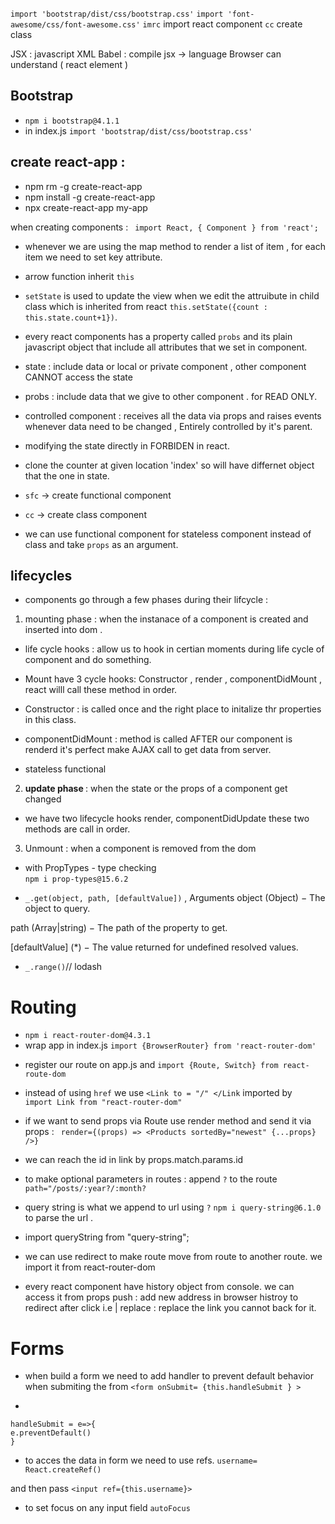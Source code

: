 `import 'bootstrap/dist/css/bootstrap.css'`
`import 'font-awesome/css/font-awesome.css'`
`imrc` import react component
`cc` create class

JSX : javascript XML
Babel : compile jsx -> language
Browser can understand ( react element )

## Bootstrap

- `npm i bootstrap@4.1.1 `
- in index.js `import 'bootstrap/dist/css/bootstrap.css' `

## create react-app :

- npm rm -g create-react-app
- npm install -g create-react-app
- npx create-react-app my-app

when creating components :
` import React, { Component } from 'react';`

- whenever we are using the map method to render a list of item , for each item we need to set key attribute.

- arrow function inherit `this`

* `setState` is used to update the view when we edit the attruibute in child class which is inherited from react
  `this.setState({count : this.state.count+1})`.

* every react components has a property called `probs` and its plain javascript object that include all attributes that we set in component.

* state : include data or local or private component , other component CANNOT access the state

* probs : include data that we give to other component . for READ ONLY.

* controlled component : receives all the data via props and raises events whenever data need to be changed , Entirely controlled by it's parent.

* modifying the state directly in FORBIDEN in react.
* clone the counter at given location 'index' so will have differnet object that the one in state.

* `sfc` -> create functional component
* `cc` -> create class component
* we can use functional component for stateless component instead of class and take `props` as an argument.

## lifecycles

- components go through a few phases during their lifcycle :

1. mounting phase : when the instanace of a component is created and inserted into dom .

- life cycle hooks : allow us to hook in certian moments during life cycle of component and do something.

- Mount have 3 cycle hooks: Constructor , render , componentDidMount , react willl call these method in order.

* Constructor : is called once and the right place to initalize thr properties in this class.

* componentDidMount : method is called AFTER our component is renderd it's perfect make AJAX call to get data from server.
* stateless functional

2.  <b>update phase </b> : when the state or the props of a component get changed

- we have two lifecycle hooks render, componentDidUpdate these two methods are call in order.

3. Unmount : when a component is removed from the dom

- with PropTypes - type checking  
  `npm i prop-types@15.6.2 `

* `_.get(object, path, [defaultValue])` , Arguments
  object (Object) − The object to query.

path (Array|string) − The path of the property to get.

[defaultValue] (\*) − The value returned for undefined resolved values.

- `_.range()`// lodash

# Routing

- `npm i react-router-dom@4.3.1`
- wrap app in index.js `import {BrowserRouter} from 'react-router-dom'`

* register our route on app.js and `import {Route, Switch} from react-route-dom `

* instead of using `href`
  we use `<Link to = "/" </Link`
  imported by ` import Link from "react-router-dom"`

* if we want to send props via Route use render method and send it via props :
  ` render={(props) => <Products sortedBy="newest" {...props} />}`

* we can reach the id in link by props.match.params.id

* to make optional parameters in routes : append `?` to the route
  `path="/posts/:year?/:month? `

* query string is what we append to url using `?` `npm i query-string@6.1.0` to parse the url .
* import queryString from "query-string";

* we can use redirect to make route move from route to another route. we import it from react-router-dom

* every react component have history object from console. we can access it from props
  push : add new address in browser histroy to redirect after click i.e | replace : replace the link you cannot back for it.

# Forms

- when build a form we need to add handler to prevent default behavior when submiting the from
  `<form onSubmit= {this.handleSubmit } >`

-

```
handleSubmit = e=>{
e.preventDefault()
}
```

- to acces the data in form we need to use refs.
  `username= React.createRef()`

and then pass `<input ref={this.username}> `

- to set focus on any input field `autoFocus`
